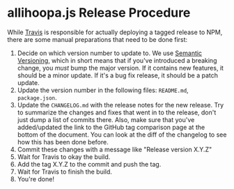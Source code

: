 allihoopa.js Release Procedure
==============================

While [Travis] is responsible for actually deploying a tagged release to NPM,
there are some manual preparations that need to be done first:

1. Decide on which version number to update to. We use [Semantic Versioning],
   which in short means that if you've introduced a breaking change, you *must*
   bump the major version. If it contains new features, it should be a minor
   update. If it's a bug fix release, it should be a patch update.
2. Update the version number in the following files: `README.md`,
   `package.json`.
3. Update the `CHANGELOG.md` with the release notes for the new release. Try to
   summarize the changes and fixes that went in to the release, don't just dump
   a list of commits there. Also, make sure that you've added/updated the link
   to the GitHub tag comparison page at the bottom of the document. You can look
   at the diff of the changelog to see how this has been done before.
4. Commit these changes with a message like "Release version X.Y.Z"
5. Wait for Travis to okay the build.
6. Add the tag X.Y.Z to the commit and push the tag.
7. Wait for Travis to finish the build.
8. You're done!


[Travis]: https://travis-ci.org/allihoopa/allihoopa.js
[Semantic Versioning]: http://semver.org
